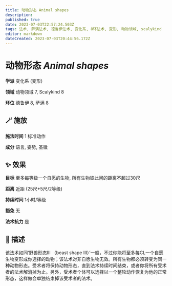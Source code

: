 ```yaml
---
title: 动物形态 Animal shapes
description: 
published: true
date: 2023-07-03T22:57:24.503Z
tags: 法术, 萨满法术, 德鲁伊法术, 变化系, 8环法术, 变形, 动物领域, scalykind
editor: markdown
dateCreated: 2023-07-03T20:44:56.172Z
---
```


# **动物形态** *Animal shapes*

**学派** 变化系 (变形) 

**领域** 动物领域 7, Scalykind 8

**环位** 德鲁伊 8, 萨满 8

## 🪄 施放

**施法时间** 1 标准动作

**成分** 语言, 姿势, 圣徽

## ✨ 效果 

**目标** 至多每等级一个自愿的生物, 所有生物彼此间的距离不超过30尺 

**距离** 近距 (25尺+5尺/2等级)  

**持续时间** 1小时/等级 

**豁免** 无

**法术抗力** 是

## 📖 描述

该法术如同‘野兽形态III （beast shape III）’一般，不过你能将至多每CL一个自愿生物变形成你选择的动物；该法术对非自愿生物无效。所有生物都必须转变为同一种动物形态。受术者将保持动物形态，直到法术持续时间结束，或者你将所有受术者的法术解消掉为止。另外，受术者个体可以选择以一个整轮动作恢复为他的正常形态，这样做会单独结束掉该受术者的法术。
    